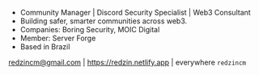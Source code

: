 - Community Manager | Discord Security Specialist | Web3 Consultant
- Building safer, smarter communities across web3.
- Companies: Boring Security, MOIC Digital
- Member: Server Forge
- Based in Brazil
  
redzincm@gmail.com | https://redzin.netlify.app | everywhere `redzincm`

<!---
ReDzinDev/ReDzinDev is a ✨ special ✨ repository because its `README.md` (this file) appears on your GitHub profile.
You can click the Preview link to take a look at your changes.
--->
